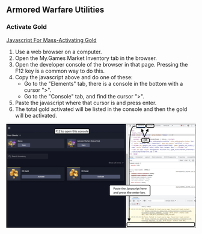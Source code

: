 ## Armored Warfare Utilities

### Activate Gold
[Javascript For Mass-Activating Gold](/web-utilities/gold-activate.js)
1. Use a web browser on a computer.
2. Open the My.Games Market Inventory tab in the browser.
3. Open the developer console of the browser in that page.  Pressing the F12 key is a common way to do this.
4. Copy the javascript above and do one of these:  
   - Go to the "Elements" tab, there is a console in the bottom with a cursor ">".
   - Go to the "Console" tab, and find the cursor ">".
5. Paste the javascript where that cursor is and press enter.
6. The total gold activated will be listed in the console and then the gold will be activated.

![Mass Gold Activation Dev Console](./resources/images/mass_gold_unlock_01.jpg)

